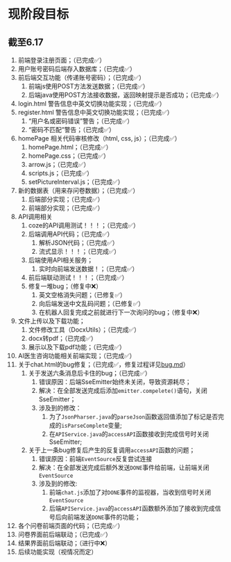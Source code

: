 # 现阶段目标
## 截至6.17

1. 前端登录注册页面；（已完成✅）
2. 用户账号密码后端存入数据库；（已完成✅）
3. 前后端交互功能（传递账号密码）；（已完成✅）
   1. 前端js使用POST方法发送数据；（已完成✅）
   2. 后端java使用POST方法接收数据，返回映射提示是否成功；（已完成✅）
4. login.html 警告信息中英文切换功能实现；（已完成✅）
5. register.html 警告信息中英文切换功能实现；（已完成✅）
   1. “用户名或密码错误”警告；（已完成✅）
   2. “密码不匹配”警告；（已完成✅）
6. homePage 相关代码审核修改（html, css, js）；（已完成✅）
   1. homePage.html；（已完成✅）
   2. homePage.css；（已完成✅）
   3. arrow.js；（已完成✅）
   4. scripts.js；（已完成✅）
   5. setPictureInterval.js；（已完成✅）
7. 新的数据表（用来存问卷数据）；（已完成✅）
   1. 后端部分实现；（已完成✅）
   2. 前端部分实现；（已完成✅）
8. API调用相关
   1. coze的API调用测试！！！；（已完成✅）
   2. 后端调用API代码；（已完成✅）
      1. 解析JSON代码；（已完成✅）
      2. 流式显示！！！；（已完成✅）
   3. 后端使用API相关服务；
      1. 实时向前端发送数据！；（已完成✅）
   4. 前后端联动测试！！！；（已完成✅）
   5. 修复一堆bug；（修复中❌）
      1. 英文空格消失问题；（已修复✅）
      2. 向后端发送中文乱码问题；（已修复✅）
      3. 在机器人回复完成之前就进行下一次询问的bug；（修复中❌）
9. 文件上传以及下载功能；
   1. 文件修改工具（DocxUtils）；（已完成✅）
   2. docx转pdf；（已完成✅）
   3. 展示以及下载pdf功能；（已完成✅）
10. AI医生咨询功能相关前端实现；（已完成✅）
11. 关于chat.html的bug修复；（已完成✅，修复过程详见[bug.md](./bug.md)）
    1. 关于发送六条消息后卡住的bug；（已完成✅）
       1. 错误原因：后端SseEmitter始终未关闭，导致资源耗尽；
       2. 解决：在全部发送完成后添加`emitter.compelete()`语句，关闭SseEmitter；
       3. 涉及到的修改：
          1. 为了`JsonPharser.java`的`parseJson`函数返回值添加了标记是否完成的`isParseComplete`变量;
          2. 在`APIService.java`的`accessAPI`函数接收到完成信号时关闭SseEmitter;
    2. 关于上一条bug修复后产生的反复调用`accessAPI`函数的问题；
       1. 错误原因：前端`EventSource`反复尝试连接
       2. 解决：在全部发送完成后额外发送`DONE`事件给前端，让前端关闭`EventSource`
       3. 涉及到的修改:
          1. 前端`chat.js`添加了对`DONE`事件的监视器，当收到信号时关闭`EventSource`
          2. 后端`APIService.java`的`accessAPI`函数额外添加了接收到完成信号后向前端发送`DONE`事件的功能；
12. 各个问卷前端页面的代码；（已完成✅）
13. 问卷界面前后端联动；（已完成✅）
14. 结果界面前后端联动；（进行中❌）
15. 后续功能实现（视情况而定）
